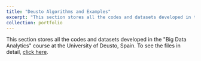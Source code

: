 ```yaml
---
title: "Deusto Algorithms and Examples"
excerpt: "This section stores all the codes and datasets developed in the "Big Data Analytics" course at the University of Deusto, Spain. Here we put in practice tools such as text mining, neuronal networks, etc. <br/><img src='/images/deusto.jpg'>"
collection: portfolio
---
```


This section stores all the codes and datasets developed in the "Big Data Analytics" course at the University of Deusto, Spain. To see the files in detail, [click here](https://github.com/Diego-Alonso-544/Diego-Alonso-544.github.io/tree/master/deusto_docs).
